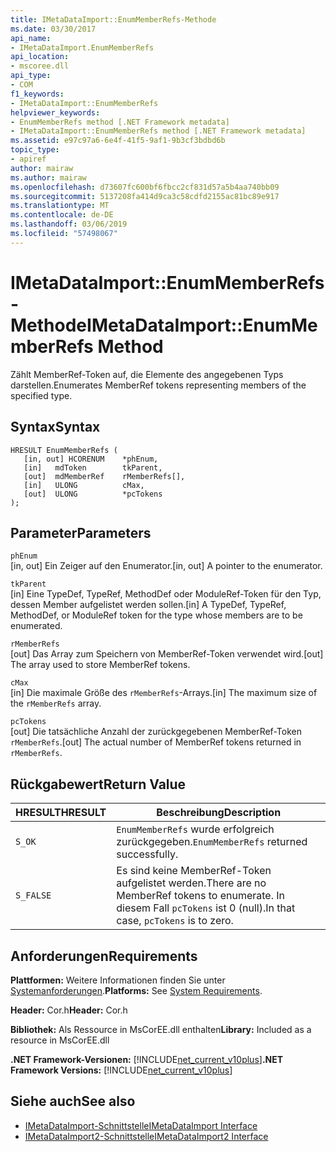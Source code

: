 ```yaml
---
title: IMetaDataImport::EnumMemberRefs-Methode
ms.date: 03/30/2017
api_name:
- IMetaDataImport.EnumMemberRefs
api_location:
- mscoree.dll
api_type:
- COM
f1_keywords:
- IMetaDataImport::EnumMemberRefs
helpviewer_keywords:
- EnumMemberRefs method [.NET Framework metadata]
- IMetaDataImport::EnumMemberRefs method [.NET Framework metadata]
ms.assetid: e97c97a6-6e4f-41f5-9af1-9b3cf3bdbd6b
topic_type:
- apiref
author: mairaw
ms.author: mairaw
ms.openlocfilehash: d73607fc600bf6fbcc2cf831d57a5b4aa740bb09
ms.sourcegitcommit: 5137208fa414d9ca3c58cdfd2155ac81bc89e917
ms.translationtype: MT
ms.contentlocale: de-DE
ms.lasthandoff: 03/06/2019
ms.locfileid: "57498067"
---
```

# <a name="imetadataimportenummemberrefs-method"></a><span data-ttu-id="ec6eb-102">IMetaDataImport::EnumMemberRefs-Methode</span><span class="sxs-lookup"><span data-stu-id="ec6eb-102">IMetaDataImport::EnumMemberRefs Method</span></span>
<span data-ttu-id="ec6eb-103">Zählt MemberRef-Token auf, die Elemente des angegebenen Typs darstellen.</span><span class="sxs-lookup"><span data-stu-id="ec6eb-103">Enumerates MemberRef tokens representing members of the specified type.</span></span>  
  
## <a name="syntax"></a><span data-ttu-id="ec6eb-104">Syntax</span><span class="sxs-lookup"><span data-stu-id="ec6eb-104">Syntax</span></span>  
  
```  
HRESULT EnumMemberRefs (  
   [in, out] HCORENUM    *phEnum,   
   [in]   mdToken        tkParent,   
   [out]  mdMemberRef    rMemberRefs[],   
   [in]   ULONG          cMax,   
   [out]  ULONG          *pcTokens  
);  
```  
  
## <a name="parameters"></a><span data-ttu-id="ec6eb-105">Parameter</span><span class="sxs-lookup"><span data-stu-id="ec6eb-105">Parameters</span></span>  
 `phEnum`  
 <span data-ttu-id="ec6eb-106">[in, out] Ein Zeiger auf den Enumerator.</span><span class="sxs-lookup"><span data-stu-id="ec6eb-106">[in, out] A pointer to the enumerator.</span></span>  
  
 `tkParent`  
 <span data-ttu-id="ec6eb-107">[in] Eine TypeDef, TypeRef, MethodDef oder ModuleRef-Token für den Typ, dessen Member aufgelistet werden sollen.</span><span class="sxs-lookup"><span data-stu-id="ec6eb-107">[in] A TypeDef, TypeRef, MethodDef, or ModuleRef token for the type whose members are to be enumerated.</span></span>  
  
 `rMemberRefs`  
 <span data-ttu-id="ec6eb-108">[out] Das Array zum Speichern von MemberRef-Token verwendet wird.</span><span class="sxs-lookup"><span data-stu-id="ec6eb-108">[out] The array used to store MemberRef tokens.</span></span>  
  
 `cMax`  
 <span data-ttu-id="ec6eb-109">[in] Die maximale Größe des `rMemberRefs`-Arrays.</span><span class="sxs-lookup"><span data-stu-id="ec6eb-109">[in] The maximum size of the `rMemberRefs` array.</span></span>  
  
 `pcTokens`  
 <span data-ttu-id="ec6eb-110">[out] Die tatsächliche Anzahl der zurückgegebenen MemberRef-Token `rMemberRefs`.</span><span class="sxs-lookup"><span data-stu-id="ec6eb-110">[out] The actual number of MemberRef tokens returned in `rMemberRefs`.</span></span>  
  
## <a name="return-value"></a><span data-ttu-id="ec6eb-111">Rückgabewert</span><span class="sxs-lookup"><span data-stu-id="ec6eb-111">Return Value</span></span>  
  
|<span data-ttu-id="ec6eb-112">HRESULT</span><span class="sxs-lookup"><span data-stu-id="ec6eb-112">HRESULT</span></span>|<span data-ttu-id="ec6eb-113">Beschreibung</span><span class="sxs-lookup"><span data-stu-id="ec6eb-113">Description</span></span>|  
|-------------|-----------------|  
|`S_OK`|<span data-ttu-id="ec6eb-114">`EnumMemberRefs` wurde erfolgreich zurückgegeben.</span><span class="sxs-lookup"><span data-stu-id="ec6eb-114">`EnumMemberRefs` returned successfully.</span></span>|  
|`S_FALSE`|<span data-ttu-id="ec6eb-115">Es sind keine MemberRef-Token aufgelistet werden.</span><span class="sxs-lookup"><span data-stu-id="ec6eb-115">There are no MemberRef tokens to enumerate.</span></span> <span data-ttu-id="ec6eb-116">In diesem Fall `pcTokens` ist 0 (null).</span><span class="sxs-lookup"><span data-stu-id="ec6eb-116">In that case, `pcTokens` is to zero.</span></span>|  
  
## <a name="requirements"></a><span data-ttu-id="ec6eb-117">Anforderungen</span><span class="sxs-lookup"><span data-stu-id="ec6eb-117">Requirements</span></span>  
 <span data-ttu-id="ec6eb-118">**Plattformen:** Weitere Informationen finden Sie unter [Systemanforderungen](../../../../docs/framework/get-started/system-requirements.md).</span><span class="sxs-lookup"><span data-stu-id="ec6eb-118">**Platforms:** See [System Requirements](../../../../docs/framework/get-started/system-requirements.md).</span></span>  
  
 <span data-ttu-id="ec6eb-119">**Header:** Cor.h</span><span class="sxs-lookup"><span data-stu-id="ec6eb-119">**Header:** Cor.h</span></span>  
  
 <span data-ttu-id="ec6eb-120">**Bibliothek:** Als Ressource in MsCorEE.dll enthalten</span><span class="sxs-lookup"><span data-stu-id="ec6eb-120">**Library:** Included as a resource in MsCorEE.dll</span></span>  
  
 <span data-ttu-id="ec6eb-121">**.NET Framework-Versionen:** [!INCLUDE[net_current_v10plus](../../../../includes/net-current-v10plus-md.md)]</span><span class="sxs-lookup"><span data-stu-id="ec6eb-121">**.NET Framework Versions:** [!INCLUDE[net_current_v10plus](../../../../includes/net-current-v10plus-md.md)]</span></span>  
  
## <a name="see-also"></a><span data-ttu-id="ec6eb-122">Siehe auch</span><span class="sxs-lookup"><span data-stu-id="ec6eb-122">See also</span></span>
- [<span data-ttu-id="ec6eb-123">IMetaDataImport-Schnittstelle</span><span class="sxs-lookup"><span data-stu-id="ec6eb-123">IMetaDataImport Interface</span></span>](../../../../docs/framework/unmanaged-api/metadata/imetadataimport-interface.md)
- [<span data-ttu-id="ec6eb-124">IMetaDataImport2-Schnittstelle</span><span class="sxs-lookup"><span data-stu-id="ec6eb-124">IMetaDataImport2 Interface</span></span>](../../../../docs/framework/unmanaged-api/metadata/imetadataimport2-interface.md)
